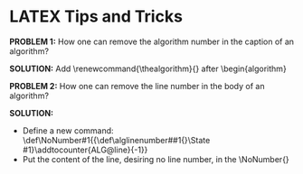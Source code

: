 # LATEX Tips and Tricks
**PROBLEM 1:** How one can remove the algorithm number in the caption of an algorithm?

**SOLUTION:** Add \renewcommand{\thealgorithm}{} after \begin{algorithm}

**PROBLEM 2:** How one can remove the line number in the body of an algorithm?

**SOLUTION:**
- Define a new command:
\def\NoNumber#1{{\def\alglinenumber##1{}\State #1}\addtocounter{ALG@line}{-1}}
- Put the content of the line, desiring no line number, in the \NoNumber{}
